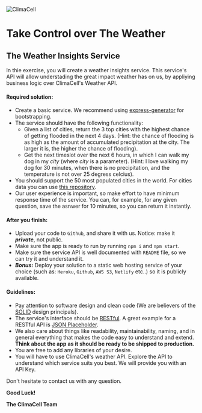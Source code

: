 ![ClimaCell](https://climacell.ussl.co/wp-content/uploads/2019/03/CC-logo-base-black-w_blue-icon-300.png "ClimaCell")

# Take Control over The Weather

## The Weather Insights Service

In thie exercise, you will create a weather insights service. This service's API will allow understading the great impact weather has on us, by appliying business logic over ClimaCell's Weather API.

#### Required solution:

* Create a basic service. We recommend using [express-generator](https://github.com/expressjs/generator) for bootstrapping.
* The service should have the following functionality:
  * Given a list of cities, return the 3 top cities with the highest chance of getting flooded in the next 4 days. (Hint: the chance of flooding is as high as the amount of accumulated precipitation at the city. The larger it is, the higher the chance of flooding).
  * Get the next timeslot over the next 6 hours, in which I can walk my dog in my _city_ (where _city_ is a parameter). (Hint: I love walking my dog for 30 minutes, when there is no precipitation, and the temperature is not over 25 degress celcius).
* You should support the 50 most populated cities in the world. For cities data you can use [this repository](https://github.com/lutangar/cities.json).
* Our user experience is important, so make effort to have minimum response time of the service. You can, for example, for any given question, save the asnwer for 10 minutes, so you can return it instantly.

#### After you finish:

* Upload your code to `Github`, and share it with us. Notice: make it *__private__*, not public.
* Make sure the app is ready to run by running `npm i` and `npm start`.
* Make sure the service API is well documented with `README` file, so we can try it and understand it.
* *__Bonus:__* Deploy your solution to a static web hosting service of your choice (such as: `Heroku`, `Github`, `AWS S3`, `Netlify` etc..) so it is publicly available.

#### Guidelines:

* Pay attention to software design and clean code (We are believers of the [SOLID](https://en.wikipedia.org/wiki/SOLID) design principals). 
* The service's interface should be [RESTful](https://restfulapi.net/). A great example for a RESTful API is [JSON Placeholder](https://jsonplaceholder.typicode.com/guide.html).
* We also care about things like readability, maintainability, naming, and in general everything that makes the code easy to understand and extend. **Think about the app as it should be ready to be shipped to production.**
* You are free to add any libraries of your desire.
* You will have to use ClimaCell's weather API. Explore the API to understand which service suits you best. We will provide you with an API Key.

Don't hesitate to contact us with any question.

**Good Luck!**

**The ClimaCell Team**
